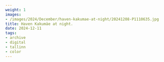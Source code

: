```yaml
---
weight: 1
images:
- /images/2024/December/haven-kakumae-at-night/20241208-P1110635.jpg
title: Haven Kakumäe at night.
date: 2024-12-11
tags:
- archive
- digital
- tallinn
- color
---
```


